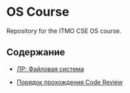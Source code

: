 # OS Course

Repository for the ITMO CSE OS course.

## Содержание

- [ЛР: Файловая система](./lab/vtfs/README.md)

- [Порядок прохождения Code Review](./doc/code-review.md)
